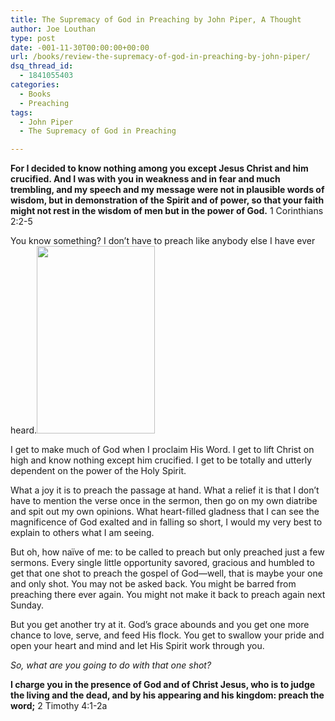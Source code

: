 ```yaml
---
title: The Supremacy of God in Preaching by John Piper, A Thought
author: Joe Louthan
type: post
date: -001-11-30T00:00:00+00:00
url: /books/review-the-supremacy-of-god-in-preaching-by-john-piper/
dsq_thread_id:
  - 1841055403
categories:
  - Books
  - Preaching
tags:
  - John Piper
  - The Supremacy of God in Preaching

---
```

**For I decided to know nothing among you except Jesus Christ and him crucified. And I was with you in weakness and in fear and much trembling, and my speech and my message were not in plausible words of wisdom, but in demonstration of the Spirit and of power, so that your faith might not rest in the wisdom of men but in the power of God.** 1 Corinthians 2:2-5

You know something? I don’t have to preach like anybody else I have ever heard.[<img src="https://i1.wp.com/theologic.us/wp-content/uploads/2012/07/supremacy-god-piper.jpg?resize=189%2C300" alt="" title="supremacy-god-piper" width="189" height="300" class="alignright size-medium wp-image-84" srcset="https://i1.wp.com/theologic.us/wp-content/uploads/2012/07/supremacy-god-piper.jpg?resize=189%2C300 189w, https://i1.wp.com/theologic.us/wp-content/uploads/2012/07/supremacy-god-piper.jpg?w=300 300w" sizes="(max-width: 189px) 100vw, 189px" data-recalc-dims="1" />][1]

I get to make much of God when I proclaim His Word. I get to lift Christ on high and know nothing except him crucified. I get to be totally and utterly dependent on the power of the Holy Spirit.

What a joy it is to preach the passage at hand. What a relief it is that I don’t have to mention the verse once in the sermon, then go on my own diatribe and spit out my own opinions. What heart-filled gladness that I can see the magnificence of God exalted and in falling so short, I would my very best to explain to others what I am seeing.

But oh, how naïve of me: to be called to preach but only preached just a few sermons. Every single little opportunity savored, gracious and humbled to get that one shot to preach the gospel of God—well, that is maybe your one and only shot. You may not be asked back. You might be barred from preaching there ever again. You might not make it back to preach again next Sunday. 

But you get another try at it. God’s grace abounds and you get one more chance to love, serve, and feed His flock. You get to swallow your pride and open your heart and mind and let His Spirit work through you.

_So, what are you going to do with that one shot?_

**I charge you in the presence of God and of Christ Jesus, who is to judge the living and the dead, and by his appearing and his kingdom: preach the word;** 2 Timothy 4:1-2a

 [1]: https://i1.wp.com/theologic.us/wp-content/uploads/2012/07/supremacy-god-piper.jpg
